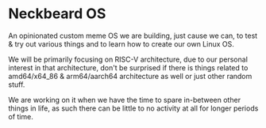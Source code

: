 # Neckbeard OS

An opinionated custom meme OS we are building, just cause we can, to test & try out various things and to learn how to create our own Linux OS.

We will be primarily focusing on RISC-V architecture, due to our personal interest in that architecture, don't be surprised if there is things related to amd64/x64_86 & arm64/aarch64 architecture as well or just other random stuff.

We are working on it when we have the time to spare in-between other things in life, as such there can be little to no activity at all for longer periods of time. 

<!--

**Here are some ideas to get you started:**

🙋‍♀️ A short introduction - what is your organization all about?
🌈 Contribution guidelines - how can the community get involved?
👩‍💻 Useful resources - where can the community find your docs? Is there anything else the community should know?
🍿 Fun facts - what does your team eat for breakfast?
🧙 Remember, you can do mighty things with the power of [Markdown](https://docs.github.com/github/writing-on-github/getting-started-with-writing-and-formatting-on-github/basic-writing-and-formatting-syntax)
-->
